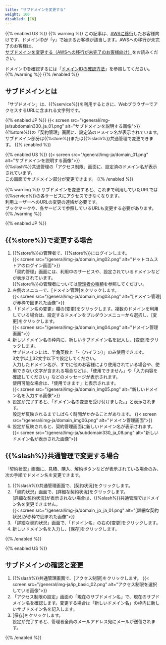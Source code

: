 ```yaml
---
title: "サブドメインを変更する"
weight: 100
disabled: [CN]
---
```

{{% enabled US %}}
{{% warning %}}
この記事は、[AWSに移行](https://www.kintone.com/aws-migration/)したお客様向けです。ドメインIDが「y」で始まるお客様が該当します。AWSへの移行が未完了のお客様は、[サブドメインを変更する（AWSへの移行が未完了のお客様向け）](/general/ja/admin/list_old/domain_old.html)をお読みください。  

ドメインIDを確認するには「[ドメインIDの確認方法](/general/ja/admin/list_old/domainid.html)」を参照してください。
{{% /warning %}}
{{% /enabled %}}

## サブドメインとは

「サブドメイン」は、{{%service%}}を利用するときに、WebブラウザーでアクセスするURLに含まれる文字列です。

{{% enabled JP %}}
{{< screen src="/general/img-ja/subdomain330_ja_01.png" alt="サブドメインを説明する画像">}}  
{{%store%}}の「契約管理」画面に、設定済のドメイン名が表示されています。  
サブドメイン部分は{{%store%}}または{{%slash%}}共通管理で変更できます。
{{% /enabled %}}

{{% enabled US %}}
{{< screen src="/general/img-ja/domain_01.png" alt="サブドメインを説明する画像">}}  
{{%slash%}}共通管理の「アクセス制限」画面に、設定済のドメイン名が表示されています。  
この画面でサブドメイン部分が変更できます。
{{% /enabled %}}

{{% warning %}}
サブドメインを変更すると、これまで利用していたURLでは{{%service%}}の各サービスにアクセスできなくなります。  
利用ユーザーへのURLの変更の連絡が必要です。  
ブックマークや、各サービスで参照しているURLも変更する必要があります。
{{% /warning %}}

{{% enabled JP %}}

## {{%store%}}で変更する場合

1. {{%store%}}の管理者で、{{%store%}}にログインします。  
 {{< screen src="/general/img-ja/domain_img02.png" alt="ドットコムストアのログイン画面">}}  
「契約管理」画面には、利用中のサービスや、設定されているドメインなどが表示されています。  
 {{%store%}}の管理者については[管理者の種類](/general/ja/admin/list_administrator/list_type_of_administrator/administrator.html)を参照してください。  
1. 左側のメニューで、[ドメイン管理]をクリックします。  
 {{< screen src="/general/img-ja/domain_img03.png" alt="[ドメイン管理]が赤枠で囲まれた画像">}}
1. 「ドメイン名の変更」欄の[変更]をクリックします。複数のドメインを利用している場合は、設定するドメインをプルダウンメニューから選択し、[変更]をクリックします。  
 {{< screen src="/general/img-ja/domain_img04.png" alt="ドメイン管理画面">}}
1. 新しいドメイン名の枠内に、新しいサブドメイン名を記入し、[変更]をクリックします。  
 サブドメインには、半角英数と「-（ハイフン）」のみ使用できます。  
 3文字以上32文字以下で設定してください。  
 入力したドメイン名が、すでに他のお客様により使用されている場合や、使用できない文字が含まれる場合などは、「使用できません」や「入力内容を確認してください」などのメッセージが表示されます。  
 使用可能な場合は、「使用できます」と表示されます。  
 {{< screen src="/general/img-ja/domain_img05.png" alt="新しいドメイン名を入力する画像">}}  
1. 設定が完了すると、「ドメイン名の変更を受け付けました。」と表示されます。  
 設定が反映されるまでしばらく時間がかかることがあります。
 {{< screen src="/general/img-ja/domain_img06.png" alt="ドメイン管理画面">}}  
1. 設定が反映されると、契約管理画面に新しいドメイン名が表示されます。  
 {{< screen src="/general/img-ja/subdomain330_ja_08.png" alt="新しいドメイン名が表示された画像">}}

## {{%slash%}}共通管理で変更する場合

「契約状況」画面に、見積、購入、解約ボタンなどが表示されている場合のみ、次の手順でドメイン名を変更できます。

1. {{%slash%}}共通管理画面で、[契約状況]をクリックします。
1. 「契約状況」画面で、[詳細な契約状況]をクリックします。  
 [詳細な契約状況]が表示されない場合は、{{%slash%}}共通管理ではドメイン名を変更できません。  
 {{< screen src="/general/img-ja/domain_jp_ja_01.png" alt="[詳細な契約状況]が赤枠で囲まれた画像">}}  
1. 「詳細な契約状況」画面で、「ドメイン名」の右の[変更]をクリックします。
1. 新しいドメイン名を入力し、[保存]をクリックします。

{{% /enabled %}}

{{% enabled US %}}

## サブドメインの確認と変更

1. {{%slash%}}共通管理画面で、[アクセス制限]をクリックします。
   {{< screen src="/general/img-ja/ip_basic_02.png"  alt="アクセス制限を選択している画像">}}
1. 「アクセス制限の設定」画面の「現在のサブドメイン名」で、現在のサブドメイン名を確認します。変更する場合は「新しいドメイン名」の枠内に新しいサブドメイン名を記入します。  
1. [保存]をクリックします。  
  設定が完了すると、管理者全員のメールアドレス宛にメールが送信されます。

{{% /enabled %}}
